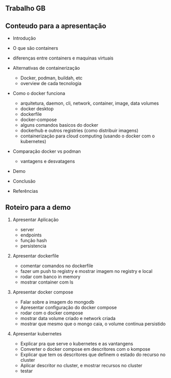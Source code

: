 ## Trabalho GB

## Conteudo para a apresentação

- Introdução

- O que são containers
- diferenças entre containers e maquinas virtuais

- Alternativas de containerização
    - Docker, podman, buildah, etc
    - overview de cada tecnologia

- Como o docker funciona
    - arquitetura, daemon, cli, network, container, image, data volumes
    - docker desktop
    - dockerfile
    - docker-compose
    - alguns comandos basicos do docker
    - dockerhub e outros registries (como distribuir imagens)
    - containerização para cloud computing (usando o docker com o kubernetes)

- Comparação docker vs podman
    - vantagens e desvatagens

- Demo

- Conclusão

- Referências


## Roteiro para a demo

1. Apresentar Aplicação
    - server
    - endpoints
    - função hash
    - persistencia

2. Apresentar dockerfile
    - comentar comandos no dockerfile
    - fazer um push to registry e mostrar imagem no registry e local
    - rodar com banco in memory
    - mostrar container com ls

3. Apresentar docker compose
    - Falar sobre a imagem do mongodb
    - Apresentar configuração do docker compose
    - rodar com o docker compose
    - mostrar data volume criado e network criada
    - mostrar que mesmo que o mongo caia, o volume continua persistido

4. Apresentar kubernetes
    - Explicar pra que serve o kubernetes e as vantangens
    - Converter o docker compose em descritores com o kompose
    - Explicar que tem os descritores que definem o estado do recurso no cluster
    - Aplicar descritor no cluster, e mostrar recursos no cluster
    - testar
